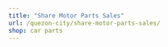 ```yaml
---
title: "Share Motor Parts Sales"
url: /quezon-city/share-motor-parts-sales/
shop: car parts
---
```

